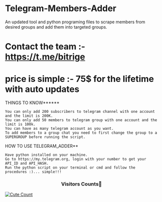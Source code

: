 # Telegram-Members-Adder
An updated tool and python programing files to scrape members from desired groups and add them into targeted groups.

# Contact the team :- https://t.me/bitrige

# price is simple :- 75$ for the lifetime with auto updates

THINGS TO KNOW******

    You can only add 200 subscribers to telegram channel with one account and the limit is 200K.
    You can only add 50 members to telegram group with one account and the limit is 100k.
    You can have as many telegram account as you want.
    To add members to a group chat you need to first change the group to a SUPERGROUP before running the script.


HOW TO USE TELEGRAM_ADDER**

    Have python installed on your machine.
    Go to https://my.telegram.org, login with your number to get your API_ID and API_HASH.
    Run the python script on your terminal or cmd and follow the procedures :)... simple!!!

<h3 align="center">Visitors Counts👀</h3>
<a href="https://github.com/daredevilkinng/Insta-Report-Bot"><img alt="Cute Count" 
src="https://count.getloli.com/get/@Insta-Report-Bot?theme=rule34" /></a>
